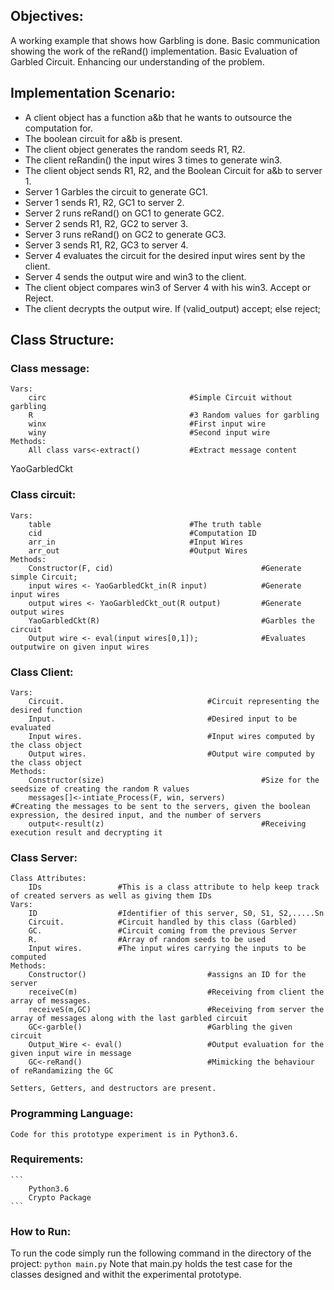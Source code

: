 ## Objectives: 
A working example that shows how Garbling is done.
Basic communication showing the work of the reRand() implementation.
Basic Evaluation of Garbled Circuit.
Enhancing our understanding of the problem.

## Implementation Scenario:
- A client object has a function a&b that he wants to outsource the computation for.
- The boolean circuit for a&b is present.
- The client object generates the random seeds R1, R2.
- The client reRandin() the input wires 3 times to generate win3.
- The client object sends R1, R2, and the Boolean Circuit for a&b to server 1.
- Server 1 Garbles the circuit to generate GC1.
- Server 1 sends R1, R2, GC1 to server 2.
- Server 2 runs reRand() on GC1 to generate GC2.
- Server 2 sends R1, R2, GC2 to server 3.
- Server 3 runs reRand() on GC2 to generate GC3.
- Server 3 sends R1, R2, GC3 to server 4.
- Server 4 evaluates the circuit for the desired input wires sent by the client.
- Server 4 sends the output wire and win3 to the client.
- The client object compares win3 of Server 4 with his win3. Accept or Reject.
- The client decrypts the output wire. If (valid_output) accept; else reject;

## Class Structure:
### Class message:
    Vars:
        circ                                #Simple Circuit without garbling
        R                                   #3 Random values for garbling
        winx                                #First input wire
        winy                                #Second input wire
    Methods:
        All class vars<-extract()           #Extract message content
YaoGarbledCkt
### Class circuit:
	Vars:
        table                               #The truth table
        cid                                 #Computation ID
        arr_in                              #Input Wires
        arr_out                             #Output Wires
    Methods:
        Constructor(F, cid)                                 #Generate simple Circuit;
        input wires <- YaoGarbledCkt_in(R input)            #Generate input wires
        output wires <- YaoGarbledCkt_out(R output)         #Generate output wires
        YaoGarbledCkt(R)                                    #Garbles the circuit
        Output wire <- eval(input wires[0,1]);              #Evaluates outputwire on given input wires

### Class Client:
    Vars:
        Circuit.                                #Circuit representing the desired function
        Input.                                  #Desired input to be evaluated
        Input wires.                            #Input wires computed by the class object
        Output wires.                           #Output wire computed by the class object
    Methods:
        Constructor(size)                                   #Size for the seedsize of creating the random R values
        messages[]<-intiate_Process(F, win, servers)		            #Creating the messages to be sent to the servers, given the boolean expression, the desired input, and the number of servers
        output<-result(z)			                        #Receiving execution result and decrypting it
       
### Class Server:
    Class Attributes:
        IDs                 #This is a class attribute to help keep track of created servers as well as giving them IDs
    Vars:
        ID                  #Identifier of this server, S0, S1, S2,.....Sn
        Circuit.            #Circuit handled by this class (Garbled)
        GC.                 #Circuit coming from the previous Server
        R.                  #Array of random seeds to be used
        Input wires.        #The input wires carrying the inputs to be computed
    Methods:
        Constructor()                           #assigns an ID for the server
        receiveC(m)		                        #Receiving from client the array of messages.
        receiveS(m,GC)		                    #Receiving from server the array of messages along with the last garbled circuit 
        GC<-garble()				            #Garbling the given circuit
        Output_Wire <- eval()	                #Output evaluation for the given input wire in message
        GC<-reRand()				            #Mimicking the behaviour of reRandamizing the GC
```
Setters, Getters, and destructors are present.
```
### Programming Language:
    Code for this prototype experiment is in Python3.6.

### Requirements:
    ```
        Python3.6
        Crypto Package
    ```
### How to Run:
To run the code simply run the following command in the directory of the project:
    ```
        python main.py
    ```
Note that main.py holds the test case for the classes designed and withit the experimental prototype.